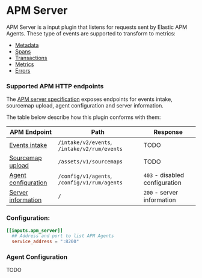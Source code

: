 # APM Server

APM Server is a input plugin that listens for requests sent by Elastic APM Agents. 
These type of events are supported to transform to metrics:

* [Metadata][datamodel_metadata]
* [Spans][datamodel_spans]
* [Transactions][datamodel_transactions]
* [Metrics][datamodel_metrics]
* [Errors][datamodel_errors]

### Supported APM HTTP endpoints
The [APM server specification][apm_endpoints] exposes endpoints for events intake, sourcemap upload, agent configuration and server information. 

The table below describe how this plugin conforms with them:

| APM Endpoint                                          | Path                                          | Response                          |
|-------------------------------------------------------|-----------------------------------------------|-----------------------------------|
| [Events intake][endpoint_events_intake]               | `/intake/v2/events`, `/intake/v2/rum/events`  | TODO  |
| [Sourcemap upload][endpoint_sourcemap_upload]         | `/assets/v1/sourcemaps`                       | TODO  |
| [Agent configuration][endpoint_agent_configuration]   | `/config/v1/agents`, `/config/v1/rum/agents`  | `403` - disabled configuration    |
| [Server information][endpoint_server_information]     | `/`                                           | `200` - server information        |

### Configuration:

```toml
[[inputs.apm_server]]
  ## Address and port to list APM Agents
  service_address = ":8200"
```

### Agent Configuration
TODO

[datamodel_metadata]: https://www.elastic.co/guide/en/apm/get-started/7.6/metadata.html
[datamodel_spans]: https://www.elastic.co/guide/en/apm/get-started/current/transaction-spans.html
[datamodel_transactions]: https://www.elastic.co/guide/en/apm/get-started/current/transactions.html
[datamodel_metrics]: https://www.elastic.co/guide/en/apm/get-started/current/metrics.html
[datamodel_errors]: https://www.elastic.co/guide/en/apm/get-started/current/errors.html
[apm_endpoints]: https://www.elastic.co/guide/en/apm/server/current/intake-api.html
[endpoint_events_intake]: https://www.elastic.co/guide/en/apm/server/current/events-api.html
[endpoint_sourcemap_upload]: https://www.elastic.co/guide/en/apm/server/current/sourcemap-api.html
[endpoint_agent_configuration]: https://www.elastic.co/guide/en/apm/server/current/agent-configuration-api.html
[endpoint_server_information]: https://www.elastic.co/guide/en/apm/server/current/server-info.html

